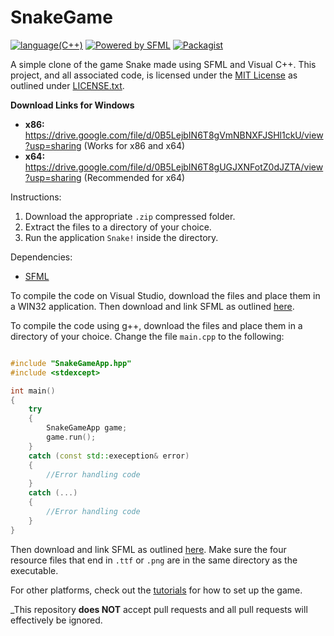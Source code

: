 # SnakeGame

[![language(C++)](https://img.shields.io/badge/language-c%2B%2B-brightgreen.svg)](https://en.wikipedia.org/wiki/C%2B%2B)
[![Powered by SFML](https://img.shields.io/badge/powered%20by-SFML-68f442.svg)](https://www.sfml-dev.org/)
[![Packagist](https://img.shields.io/packagist/l/doctrine/orm.svg)](https://github.com/arnavb/SnakeGame/blob/master/LICENSE.txt)

A simple clone of the game Snake made using SFML and Visual C++. This project, and all associated code, is licensed under the [MIT License](https://en.wikipedia.org/wiki/MIT_License) as outlined under [LICENSE.txt](https://github.com/arnavb/SnakeGame/blob/master/LICENSE.txt).

<b>Download Links for Windows</b>
<ul>
<li><b>x86: </b><a href="https://drive.google.com/file/d/0B5LejbIN6T8gVmNBNXFJSHl1ckU/view?usp=sharing">https://drive.google.com/file/d/0B5LejbIN6T8gVmNBNXFJSHl1ckU/view?usp=sharing</a> (Works for x86 and x64)</li>
<li><b>x64: </b><a href="https://drive.google.com/file/d/0B5LejbIN6T8gUGJXNFotZ0dJZTA/view?usp=sharing">https://drive.google.com/file/d/0B5LejbIN6T8gUGJXNFotZ0dJZTA/view?usp=sharing</a> (Recommended for x64)</li>
</ul>

Instructions:

1. Download the appropriate `.zip` compressed folder.
2. Extract the files to a directory of your choice.
3. Run the application `Snake!` inside the directory.

Dependencies:
- [SFML](http://sfml-dev.org/)

To compile the code on Visual Studio, download the files and place them in a WIN32 application. Then download and link SFML as outlined [here](https://www.sfml-dev.org/tutorials/2.4/start-vc.php).

To compile the code using g++, download the files and place them in a directory of your choice. Change the file `main.cpp` to the following:

```C++

#include "SnakeGameApp.hpp"
#include <stdexcept>

int main()
{
    try
    {
        SnakeGameApp game;
        game.run();
    }
    catch (const std::exeception& error)
    {
        //Error handling code
    }
    catch (...)
    {
        //Error handling code
    }
}

```
Then download and link SFML as outlined [here](https://www.sfml-dev.org/tutorials/2.4/start-linux.php). Make sure the four resource files that end in `.ttf` or `.png` are in the same directory as the executable.

For other platforms, check out the [tutorials](https://www.sfml-dev.org/tutorials/2.4/) for how to set up the game.

_This repository __does NOT__ accept pull requests and all pull requests will effectively be ignored.
